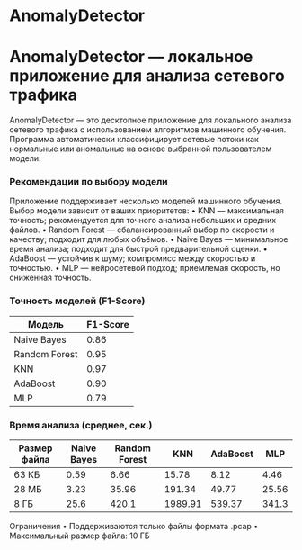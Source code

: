 # AnomalyDetector

# AnomalyDetector — локальное приложение для анализа сетевого трафика
AnomalyDetector — это десктопное приложение для локального анализа сетевого трафика с использованием алгоритмов машинного обучения. Программа автоматически классифицирует сетевые потоки как нормальные или аномальные на основе выбранной пользователем модели.
### Рекомендации по выбору модели
Приложение поддерживает несколько моделей машинного обучения. Выбор модели зависит от ваших приоритетов:
 • KNN — максимальная точность; рекомендуется для точного анализа небольших и средних файлов.
 • Random Forest — сбалансированный выбор по скорости и качеству; подходит для любых объёмов.
 • Naive Bayes — минимальное время анализа; подходит для быстрой предварительной оценки.
 • AdaBoost — устойчив к шуму; компромисс между скоростью и точностью.
 • MLP — нейросетевой подход; приемлемая скорость, но сниженная точность.

### Точность моделей (F1-Score)
|Модель|F1-Score|
|-----|-----|
|Naive Bayes |0.86|
|Random Forest |0.95|
|KNN |0.97|
|AdaBoost| 0.90|
|MLP| 0.79|


### Время анализа (среднее, сек.)

|Размер файла |Naive Bayes| Random Forest | KNN | AdaBoost |MLP|
|-----|-----|-----|-----|-----|-----|
|63 КБ |0.59 |6.66 |15.78 |8.12 |4.46|
|28 МБ| 3.23 |35.96 |191.34 |49.77 |25.56|
|8 ГБ |25.6 |420.1 |1989.91 |539.37 |341.3|

Ограничения
 • Поддерживаются только файлы формата .pcap
 • Максимальный размер файла: 10 ГБ
